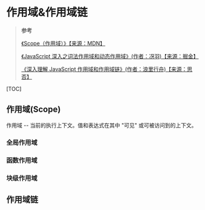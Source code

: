 # 作用域&作用域链

> **参考**
>
> [《Scope（作用域）》【来源：MDN】](https://developer.mozilla.org/zh-CN/docs/Glossary/Scope)
>
> [《JavaScript 深入之词法作用域和动态作用域》(作者：冴羽)【来源：掘金】](https://juejin.cn/post/6844903473012539405)
>
> [《深入理解 JavaScript 作用域和作用域链》(作者：浪里行舟)【来源：思否】](https://segmentfault.com/a/1190000018513150)

[TOC]

## 作用域(Scope)

作用域 -- 当前的执行上下文。值和表达式在其中 "可见" 或可被访问到的上下文。

### 全局作用域

### 函数作用域

### 块级作用域

## 作用域链

